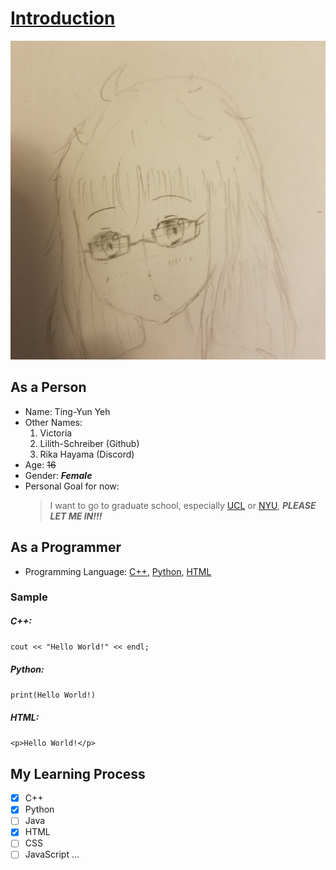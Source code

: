 # [Introduction](/README.md)

![This is an image](/mydrawing.jpg)

## As a Person
- Name: Ting-Yun Yeh
- Other Names:
  1. Victoria
  2. Lilith-Schreiber (Github)
  3. Rika Hayama (Discord)
- Age: ~~16~~
- Gender: ***Female***
- Personal Goal for now:
  > I want to go to graduate school, especially [UCL](https://www.ucl.ac.uk/) or [NYU](https://www.nyu.edu/), ***PLEASE LET ME IN!!!***

## As a Programmer
- Programming Language: [C++](#c), [Python](#python), [HTML](#html)

### Sample
##### C++:
`cout << "Hello World!" << endl;`

##### Python:
`print(Hello World!)`

##### HTML:
`<p>Hello World!</p>`

## My Learning Process
- [x] C++
- [x] Python
- [ ] Java
- [x] HTML
- [ ] CSS
- [ ] JavaScript
...